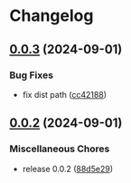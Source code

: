 # Changelog

## [0.0.3](https://github.com/ueokande/mock-chrome/compare/v0.0.2...v0.0.3) (2024-09-01)


### Bug Fixes

* fix dist path ([cc42188](https://github.com/ueokande/mock-chrome/commit/cc4218809b256377dd3088bf6e99efe622d5d20f))

## [0.0.2](https://github.com/ueokande/mock-chrome/compare/v0.0.1...v0.0.2) (2024-09-01)


### Miscellaneous Chores

* release 0.0.2 ([88d5e29](https://github.com/ueokande/mock-chrome/commit/88d5e29fd7d90220e47ed0cbceddf684c350de0f))
